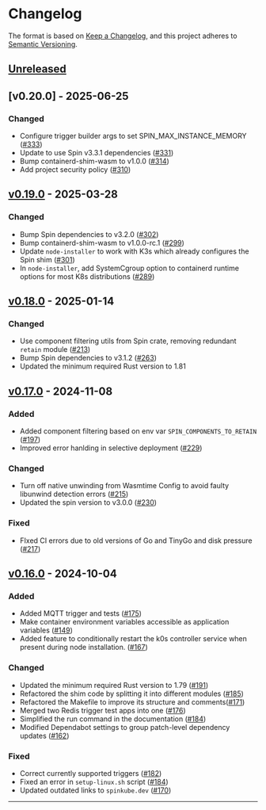 # Changelog

The format is based on [Keep a Changelog](https://keepachangelog.com/en/1.1.0/), and this project adheres to [Semantic Versioning](https://semver.org/spec/v2.0.0.html).

## [Unreleased]

## [v0.20.0] - 2025-06-25

### Changed

- Configure trigger builder args to set SPIN_MAX_INSTANCE_MEMORY ([#333](https://github.com/spinframework/containerd-shim-spin/pull/333))
- Update to use Spin v3.3.1 dependencies ([#331](https://github.com/spinframework/containerd-shim-spin/pull/331))
- Bump containerd-shim-wasm to v1.0.0 ([#314](https://github.com/spinframework/containerd-shim-spin/pull/314))
- Add project security policy ([#310](https://github.com/spinframework/containerd-shim-spin/pull/310))


## [v0.19.0] - 2025-03-28

### Changed

- Bump Spin dependencies to v3.2.0 ([#302](https://github.com/spinkube/containerd-shim-spin/pull/302))
- Bump containerd-shim-wasm to v1.0.0-rc.1 ([#299](https://github.com/spinkube/containerd-shim-spin/pull/299))
- Update `node-installer` to work with K3s which already configures the Spin shim ([#301](https://github.com/spinframework/containerd-shim-spin/pull/301))
- In `node-installer`, add SystemCgroup option to containerd runtime options for most K8s distributions ([#289](https://github.com/spinframework/containerd-shim-spin/pull/289))

## [v0.18.0] - 2025-01-14

### Changed

- Use component filtering utils from Spin crate, removing redundant `retain` module ([#213](https://github.com/spinkube/containerd-shim-spin/pull/213))
- Bump Spin dependencies to v3.1.2 ([#263](https://github.com/spinkube/containerd-shim-spin/pull/263))
- Updated the minimum required Rust version to 1.81

## [v0.17.0] - 2024-11-08

### Added

- Added component filtering based on env var `SPIN_COMPONENTS_TO_RETAIN` ([#197](https://github.com/spinkube/containerd-shim-spin/pull/197))
- Improved error hanlding in selective deployment ([#229](https://github.com/spinkube/containerd-shim-spin/pull/229))

### Changed

- Turn off native unwinding from Wasmtime Config to avoid faulty libunwind detection errors ([#215](https://github.com/spinkube/containerd-shim-spin/pull/215))
- Updated the spin version to v3.0.0 ([#230](https://github.com/spinkube/containerd-shim-spin/pull/230))

### Fixed

- FIxed CI errors due to old versions of Go and TinyGo and disk pressure ([#217](https://github.com/spinkube/containerd-shim-spin/pull/217))


## [v0.16.0] - 2024-10-04

### Added

- Added MQTT trigger and tests ([#175](https://github.com/spinkube/containerd-shim-spin/pull/175))
- Make container environment variables accessible as application variables ([#149](https://github.com/spinkube/containerd-shim-spin/pull/149))
- Added feature to conditionally restart the k0s controller service when present during node installation. ([#167](https://github.com/spinkube/containerd-shim-spin/pull/167))

### Changed

- Updated the minimum required Rust version to 1.79 ([#191](https://github.com/spinkube/containerd-shim-spin/pull/191))
- Refactored the shim code by splitting it into different modules ([#185](https://github.com/spinkube/containerd-shim-spin/pull/185))
- Refactored the Makefile to improve its structure and comments([#171](https://github.com/spinkube/containerd-shim-spin/pull/171))
- Merged two Redis trigger test apps into one ([#176](https://github.com/spinkube/containerd-shim-spin/pull/176))
- Simplified the run command in the documentation ([#184](https://github.com/spinkube/containerd-shim-spin/pull/184))
-  Modified Dependabot settings to group patch-level dependency updates ([#162](https://github.com/spinkube/containerd-shim-spin/pull/162))

### Fixed

- Correct currently supported triggers ([#182](https://github.com/spinkube/containerd-shim-spin/pull/182))
- Fixed an error in `setup-linux.sh` script ([#184](https://github.com/spinkube/containerd-shim-spin/pull/184))
- Updated outdated links to `spinkube.dev` ([#170](https://github.com/spinkube/containerd-shim-spin/pull/170))

---

[Unreleased]: <https://github.com/spinkube/containerd-shim-spin/compare/v0.19.0..HEAD>
[v0.19.0]: <https://github.com/spinkube/containerd-shim-spin/compare/v0.18.0...v0.19.0>
[v0.18.0]: <https://github.com/spinkube/containerd-shim-spin/compare/v0.17.0...v0.18.0>
[v0.17.0]: https://github.com/spinkube/containerd-shim-spin/compare/v0.16.0...v0.17.0
[v0.16.0]: https://github.com/spinkube/containerd-shim-spin/compare/v0.15.1...v0.16.0
